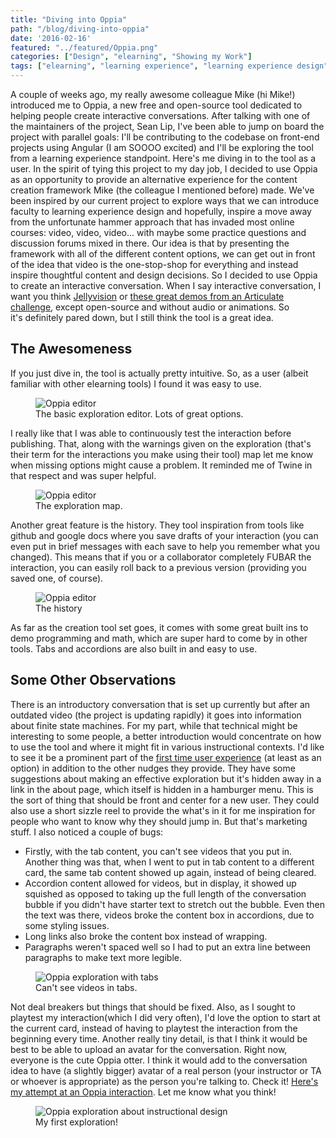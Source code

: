 ```yaml
---
title: "Diving into Oppia"
path: "/blog/diving-into-oppia"
date: '2016-02-16'
featured: "../featured/Oppia.png"
categories: ["Design", "elearning", "Showing my Work"]
tags: ["elearning", "learning experience", "learning experience design", "Oppia"]
---
```


A couple of weeks ago, my really awesome colleague Mike (hi Mike!) introduced me to Oppia, a new free and open-source tool dedicated to helping people create interactive conversations. After talking with one of the maintainers of the project, Sean Lip, I've been able to jump on board the project with parallel goals: I'll be contributing to the codebase on front-end projects using Angular (I am SOOOO excited) and I'll be exploring the tool from a learning experience standpoint. Here's me diving in to the tool as a user. In the spirit of tying this project to my day job, I decided to use Oppia as an opportunity to provide an alternative experience for the content creation framework Mike (the colleague I mentioned before) made. We've been inspired by our current project to explore ways that we can introduce faculty to learning experience design and hopefully, inspire a move away from the unfortunate hammer approach that has invaded most online courses: video, video, video... with maybe some practice questions and discussion forums mixed in there. Our idea is that by presenting the framework with all of the different content options, we can get out in front of the idea that video is the one-stop-shop for everything and instead inspire thoughtful content and design decisions. So I decided to use Oppia to create an interactive conversation. When I say interactive conversation, I want you think [Jellyvision](/blog/inspiration-jellyvision-conversations/) or [these great demos from an Articulate challenge](https://community.articulate.com/articles/examples-of-interactive-conversations), except open-source and without audio or animations. So it's definitely pared down, but I still think the tool is a great idea.

## The Awesomeness

If you just dive in, the tool is actually pretty intuitive. So, as a user (albeit familiar with other elearning tools) I found it was easy to use.

<figure>
  <img
    sizes="(max-width: 810px) 100vw, 810px"
    srcset="https://res.cloudinary.com/dhdaswa6t/image/upload/f_auto,q_60,w_203/v1530396697/blog/Screen-Shot-2016-02-06-at-9.27.44-PM.png 203w,
            https://res.cloudinary.com/dhdaswa6t/image/upload/f_auto,q_60,w_405/v1530396697/blog/Screen-Shot-2016-02-06-at-9.27.44-PM.png 405w,
            https://res.cloudinary.com/dhdaswa6t/image/upload/f_auto,q_60,w_810/v1530396697/blog/Screen-Shot-2016-02-06-at-9.27.44-PM.png 810w,
            https://res.cloudinary.com/dhdaswa6t/image/upload/f_auto,q_60,w_1215/v1530396697/blog/Screen-Shot-2016-02-06-at-9.27.44-PM.png 1215w"
    src="https://res.cloudinary.com/dhdaswa6t/image/upload/f_auto,q_60,w_810/v1530396697/blog/Screen-Shot-2016-02-06-at-9.27.44-PM.png"
    alt="Oppia editor" />
  <figcaption>The basic exploration editor. Lots of great options.</figcaption>
</figure>

I really like that I was able to continuously test the interaction before publishing. That, along with the warnings given on the exploration (that's their term for the interactions you make using their tool) map let me know when missing options might cause a problem. It reminded me of Twine in that respect and was super helpful.

<figure>
  <img
    sizes="(max-width: 810px) 100vw, 810px"
    srcset="https://res.cloudinary.com/dhdaswa6t/image/upload/f_auto,q_60,w_203/v1530396697/blog/Screen-Shot-2016-02-06-at-9.23.52-PM.png 203w,
            https://res.cloudinary.com/dhdaswa6t/image/upload/f_auto,q_60,w_405/v1530396697/blog/Screen-Shot-2016-02-06-at-9.23.52-PM.png 405w,
            https://res.cloudinary.com/dhdaswa6t/image/upload/f_auto,q_60,w_810/v1530396697/blog/Screen-Shot-2016-02-06-at-9.23.52-PM.png 810w,
            https://res.cloudinary.com/dhdaswa6t/image/upload/f_auto,q_60,w_1215/v1530396697/blog/Screen-Shot-2016-02-06-at-9.23.52-PM.png 1215w"
    src="https://res.cloudinary.com/dhdaswa6t/image/upload/f_auto,q_60,w_810/v1530396697/blog/Screen-Shot-2016-02-06-at-9.23.52-PM.png"
    alt="Oppia editor" />
  <figcaption>The exploration map.</figcaption>
</figure>

Another great feature is the history. They tool inspiration from tools like github and google docs where you save drafts of your interaction (you can even put in brief messages with each save to help you remember what you changed). This means that if you or a collaborator completely FUBAR the interaction, you can easily roll back to a previous version (providing you saved one, of course).

<figure>
  <img
    sizes="(max-width: 810px) 100vw, 810px"
    srcset="https://res.cloudinary.com/dhdaswa6t/image/upload/f_auto,q_60,w_203/v1530396697/blog/Screen-Shot-2016-02-06-at-9.24.52-PM.png 203w,
            https://res.cloudinary.com/dhdaswa6t/image/upload/f_auto,q_60,w_405/v1530396697/blog/Screen-Shot-2016-02-06-at-9.24.52-PM.png 405w,
            https://res.cloudinary.com/dhdaswa6t/image/upload/f_auto,q_60,w_810/v1530396697/blog/Screen-Shot-2016-02-06-at-9.24.52-PM.png 810w,
            https://res.cloudinary.com/dhdaswa6t/image/upload/f_auto,q_60,w_1215/v1530396697/blog/Screen-Shot-2016-02-06-at-9.24.52-PM.png 1215w"
    src="https://res.cloudinary.com/dhdaswa6t/image/upload/f_auto,q_60,w_810/v1530396697/blog/Screen-Shot-2016-02-06-at-9.24.52-PM.png"
    alt="Oppia editor" />
  <figcaption>The history</figcaption>
</figure>

As far as the creation tool set goes, it comes with some great built ins to demo programming and math, which are super hard to come by in other tools. Tabs and accordions are also built in and easy to use.

## Some Other Observations

There is an introductory conversation that is set up currently but after an outdated video (the project is updating rapidly) it goes into information about finite state machines. For my part, while that technical might be interesting to some people, a better introduction would concentrate on how to use the tool and where it might fit in various instructional contexts. I'd like to see it be a prominent part of the [first time user experience](http://www.kryshiggins.com/first-time-user-experiences-in-mobile-apps/) (at least as an option) in addition to the other nudges they provide. They have some suggestions about making an effective exploration but it's hidden away in a link in the about page, which itself is hidden in a hamburger menu. This is the sort of thing that should be front and center for a new user. They could also use a short sizzle reel to provide the what's in it for me inspiration for people who want to know why they should jump in. But that's marketing stuff. I also noticed a couple of bugs:

*   Firstly, with the tab content, you can't see videos that you put in. Another thing was that, when I went to put in tab content to a different card, the same tab content showed up again, instead of being cleared.
*   Accordion content allowed for videos, but in display, it showed up squished as opposed to taking up the full length of the conversation bubble if you didn't have starter text to stretch out the bubble. Even then the text was there, videos broke the content box in accordions, due to some styling issues.
*   Long links also broke the content box instead of wrapping.
*   Paragraphs weren't spaced well so I had to put an extra line between paragraphs to make text more legible.

<figure>
  <img
    sizes="(max-width: 810px) 100vw, 810px"
    srcset="https://res.cloudinary.com/dhdaswa6t/image/upload/f_auto,q_60,w_203/v1530396697/blog/Screen-Shot-2016-02-06-at-9.36.41-PM.png 203w,
            https://res.cloudinary.com/dhdaswa6t/image/upload/f_auto,q_60,w_405/v1530396697/blog/Screen-Shot-2016-02-06-at-9.36.41-PM.png 405w,
            https://res.cloudinary.com/dhdaswa6t/image/upload/f_auto,q_60,w_810/v1530396697/blog/Screen-Shot-2016-02-06-at-9.36.41-PM.png 810w,
            https://res.cloudinary.com/dhdaswa6t/image/upload/f_auto,q_60,w_1215/v1530396697/blog/Screen-Shot-2016-02-06-at-9.36.41-PM.png 1215w"
    src="https://res.cloudinary.com/dhdaswa6t/image/upload/f_auto,q_60,w_810/v1530396697/blog/Screen-Shot-2016-02-06-at-9.36.41-PM.png"
    alt="Oppia exploration with tabs" />
  <figcaption>Can't see videos in tabs.</figcaption>
</figure>

Not deal breakers but things that should be fixed. Also, as I sought to playtest my interaction(which I did very often), I'd love the option to start at the current card, instead of having to playtest the interaction from the beginning every time. Another really tiny detail, is that I think it would be best to be able to upload an avatar for the conversation. Right now, everyone is the cute Oppia otter. I think it would add to the conversation idea to have (a slightly bigger) avatar of a real person (your instructor or TA or whoever is appropriate) as the person you're talking to. Check it! [Here's my attempt at an Oppia interaction](https://www.oppia.org/explore/u8dTy7jhBTj0). Let me know what you think!

<figure>
  <img
    sizes="(max-width: 810px) 100vw, 810px"
    srcset="https://res.cloudinary.com/dhdaswa6t/image/upload/f_auto,q_60,w_203/v1530396697/blog/Screen-Shot-2016-02-07-at-7.01.32-PM.png 203w,
            https://res.cloudinary.com/dhdaswa6t/image/upload/f_auto,q_60,w_405/v1530396697/blog/Screen-Shot-2016-02-07-at-7.01.32-PM.png 405w,
            https://res.cloudinary.com/dhdaswa6t/image/upload/f_auto,q_60,w_810/v1530396697/blog/Screen-Shot-2016-02-07-at-7.01.32-PM.png 810w,
            https://res.cloudinary.com/dhdaswa6t/image/upload/f_auto,q_60,w_1215/v1530396697/blog/Screen-Shot-2016-02-07-at-7.01.32-PM.png 1215w"
    src="https://res.cloudinary.com/dhdaswa6t/image/upload/f_auto,q_60,w_810/v1530396697/blog/Screen-Shot-2016-02-07-at-7.01.32-PM.png"
    alt="Oppia exploration about instructional design" />
  <figcaption>My first exploration!</figcaption>
</figure>
